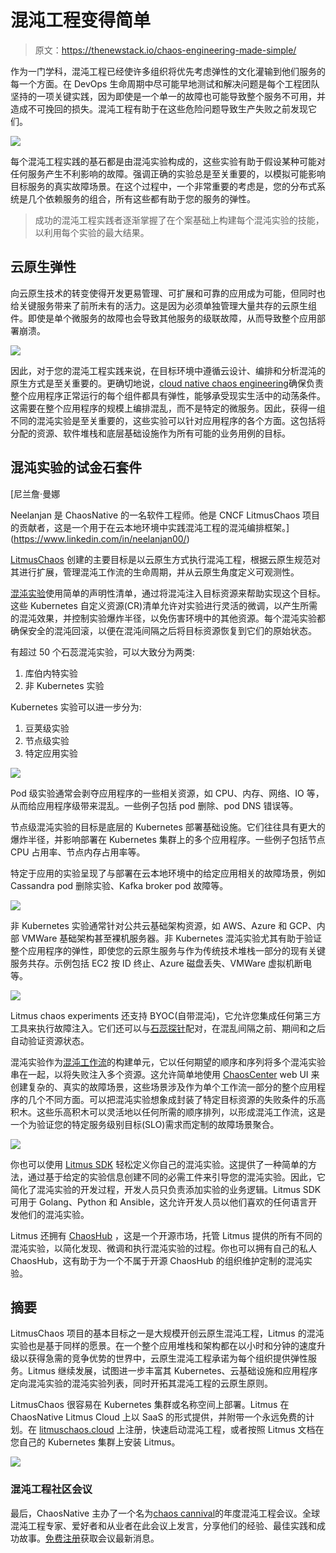 # 混沌工程变得简单

> 原文：<https://thenewstack.io/chaos-engineering-made-simple/>

作为一门学科，混沌工程已经使许多组织将优先考虑弹性的文化灌输到他们服务的每一个方面。在 DevOps 生命周期中尽可能早地测试和解决问题是每个工程团队坚持的一项关键实践，因为即使是一个单一的故障也可能导致整个服务不可用，并造成不可挽回的损失。混沌工程有助于在这些危险问题导致生产失败之前发现它们。

[![](img/aaa92affee9431698aac911b35248bdd.png)](https://cdn.thenewstack.io/media/2021/10/c7af8d99-cloud-native-reliability.png)

每个混沌工程实践的基石都是由混沌实验构成的，这些实验有助于假设某种可能对任何服务产生不利影响的故障。强调正确的实验总是至关重要的，以模拟可能影响目标服务的真实故障场景。在这个过程中，一个非常重要的考虑是，您的分布式系统是几个依赖服务的组合，所有这些都有助于您的服务的弹性。

> 成功的混沌工程实践者逐渐掌握了在个案基础上构建每个混沌实验的技能，以利用每个实验的最大结果。

## 云原生弹性

向云原生技术的转变使得开发更易管理、可扩展和可靠的应用成为可能，但同时也给关键服务带来了前所未有的活力。这是因为必须单独管理大量共存的云原生组件。即使是单个微服务的故障也会导致其他服务的级联故障，从而导致整个应用部署崩溃。

[![](img/b68bc31287d32f7ad5b37a89ba6b35bd.png)](https://cdn.thenewstack.io/media/2021/10/7e42ee65-complex-connection-of-microservices.png)

因此，对于您的混沌工程实践来说，在目标环境中遵循云设计、编排和分析混沌的原生方式是至关重要的。更确切地说，[cloud native chaos engineering](https://thenewstack.io/chaos-engineering-for-cloud-native/)确保负责整个应用程序正常运行的每个组件都具有弹性，能够承受现实生活中的动荡条件。这需要在整个应用程序的规模上编排混乱，而不是特定的微服务。因此，获得一组不同的混沌实验是至关重要的，这些实验可以针对应用程序的各个方面。这包括将分配的资源、软件堆栈和底层基础设施作为所有可能的业务用例的目标。

## 混沌实验的试金石套件

 [尼兰詹·曼娜

Neelanjan 是 ChaosNative 的一名软件工程师。他是 CNCF LitmusChaos 项目的贡献者，这是一个用于在云本地环境中实践混沌工程的混沌编排框架。](https://www.linkedin.com/in/neelanjan00/) 

[LitmusChaos](https://litmuschaos.io/) 创建的主要目标是以云原生方式执行混沌工程，根据云原生规范对其进行扩展，管理混沌工作流的生命周期，并从云原生角度定义可观测性。

[混沌实验](https://litmuschaos.github.io/litmus/)使用简单的声明性清单，通过将混沌注入目标资源来帮助实现这个目标。这些 Kubernetes 自定义资源(CR)清单允许对实验进行灵活的微调，以产生所需的混沌效果，并控制实验爆炸半径，以免伤害环境中的其他资源。每个混沌实验都确保安全的混沌回滚，以便在混沌间隔之后将目标资源恢复到它们的原始状态。

有超过 50 个石蕊混沌实验，可以大致分为两类:

1.  库伯内特实验
2.  非 Kubernetes 实验

Kubernetes 实验可以进一步分为:

1.  豆荚级实验
2.  节点级实验
3.  特定应用实验

[![](img/22bff9bdc3f33630d7f14256d6f32b27.png)](https://cdn.thenewstack.io/media/2021/10/515ca727-chaos-experiments-classsification.png)

Pod 级实验通常会剥夺应用程序的一些相关资源，如 CPU、内存、网络、IO 等，从而给应用程序级带来混乱。一些例子包括 pod 删除、pod DNS 错误等。

节点级混沌实验的目标是底层的 Kubernetes 部署基础设施。它们往往具有更大的爆炸半径，并影响部署在 Kubernetes 集群上的多个应用程序。一些例子包括节点 CPU 占用率、节点内存占用率等。

特定于应用的实验呈现了与部署在云本地环境中的给定应用相关的故障场景，例如 Cassandra pod 删除实验、Kafka broker pod 故障等。

[![](img/a1c83809d670ee6d9da2dabb2ad7a605.png)](https://cdn.thenewstack.io/media/2021/10/f11888e6-kubernetes-experiments.png)

非 Kubernetes 实验通常针对公共云基础架构资源，如 AWS、Azure 和 GCP、内部 VMWare 基础架构甚至裸机服务器。非 Kubernetes 混沌实验尤其有助于验证整个应用程序的弹性，即使您的云原生服务与作为传统技术堆栈一部分的现有关键服务共存。示例包括 EC2 按 ID 终止、Azure 磁盘丢失、VMWare 虚拟机断电等。

[![](img/db03c4b6cf8698df6b97390b00d0ce26.png)](https://cdn.thenewstack.io/media/2021/10/eb7904bf-non-kubernetes-experiment.png)

Litmus chaos experiments 还支持 BYOC(自带混沌)，它允许您集成任何第三方工具来执行故障注入。它们还可以与[石蕊探针](https://docs.litmuschaos.io/docs/concepts/probes/)配对，在混乱间隔之前、期间和之后自动验证资源状态。

混沌实验作为[混沌工作流](https://docs.litmuschaos.io/docs/concepts/chaos-workflow/)的构建单元，它以任何期望的顺序和序列将多个混沌实验串在一起，以将失败注入多个资源。这允许简单地使用 [ChaosCenter](https://docs.litmuschaos.io/docs/getting-started/resources#chaoscenter) web UI 来创建复杂的、真实的故障场景，这些场景涉及作为单个工作流一部分的整个应用程序的几个不同方面。可以把混沌实验想象成封装了特定目标资源的失败条件的乐高积木。这些乐高积木可以灵活地以任何所需的顺序排列，以形成混沌工作流，这是一个为验证您的特定服务级别目标(SLO)需求而定制的故障场景聚合。

[![](img/decdb4c8ebcc34ccf2c6fb497d731335.png)](https://cdn.thenewstack.io/media/2021/10/cbe9a2cf-chaos-experiments-as-lego-blocks.png)

你也可以使用 [Litmus SDK](https://dev.to/ispeakc0de/getting-started-with-litmus-sdk-358l) 轻松定义你自己的混沌实验。这提供了一种简单的方法，通过基于给定的实验信息创建不同的必需工件来引导您的混沌实验。因此，它简化了混沌实验的开发过程，开发人员只负责添加实验的业务逻辑。Litmus SDK 可用于 Golang、Python 和 Ansible，这允许开发人员以他们喜欢的任何语言开发他们的混沌实验。

Litmus 还拥有 [ChaosHub](https://hub.litmuschaos.io/) ，这是一个开源市场，托管 Litmus 提供的所有不同的混沌实验，以简化发现、微调和执行混沌实验的过程。你也可以拥有自己的私人 ChaosHub，这有助于为一个不属于开源 ChaosHub 的组织维护定制的混沌实验。

## 摘要

LitmusChaos 项目的基本目标之一是大规模开创云原生混沌工程，Litmus 的混沌实验也是基于同样的愿景。在一个整个应用堆栈和架构都在以小时和分钟的速度升级以获得急需的竞争优势的世界中，云原生混沌工程承诺为每个组织提供弹性服务。Litmus 继续发展，试图进一步丰富其 Kubernetes、云基础设施和应用程序定向混沌实验的混沌实验列表，同时开拓其混沌工程的云原生原则。

LitmusChaos 很容易在 Kubernetes 集群或名称空间上部署。Litmus 在 ChaosNative Litmus Cloud 上以 SaaS 的形式提供，并附带一个永远免费的计划。在 [litmuschaos.cloud](https://litmuschaos.cloud) 上注册，快速启动混沌工程，或者按照 Litmus 文档在您自己的 Kubernetes 集群上安装 Litmus。

[![](img/e551d0b77b4d79521cc3d05745541ef3.png)](https://cdn.thenewstack.io/media/2021/10/47dae452-litmus-on-cloud.png)

### 混沌工程社区会议

最后，ChaosNative 主办了一个名为[chaos cannival](https://chaoscarnival.io)的年度混沌工程会议。全球混沌工程专家、爱好者和从业者在此会议上发言，分享他们的经验、最佳实践和成功故事。[免费注册](https://chaoscarnival.io)获取会议最新消息。

<svg xmlns:xlink="http://www.w3.org/1999/xlink" viewBox="0 0 68 31" version="1.1"><title>Group</title> <desc>Created with Sketch.</desc></svg>